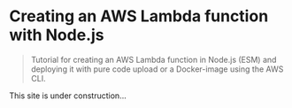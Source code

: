 # Creating an AWS Lambda function with Node.js

> Tutorial for creating an AWS Lambda function in Node.js (ESM) and deploying it with pure code upload or a Docker-image using the AWS CLI.

This site is under construction...